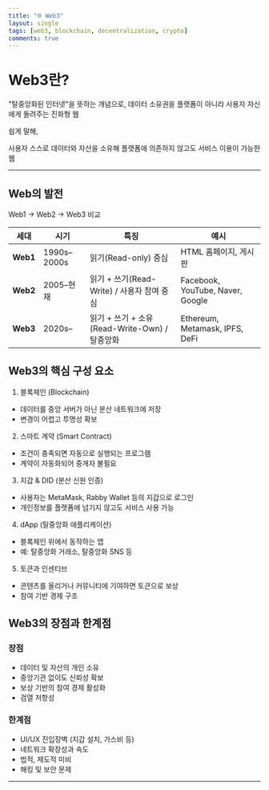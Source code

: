 ```yaml
---
title: "🌐 Web3"
layout: single
tags: [web3, blockchain, decentralization, crypto]
comments: true
---
```


# Web3란?

"탈중앙화된 인터넷"을 뜻하는 개념으로, 데이터 소유권을 플랫폼이 아니라 사용자 자신에게 돌려주는 진화형 웹

쉽게 말해,

사용자 스스로 데이터와 자산을 소유해 플랫폼에 의존하지 않고도 서비스 이용이 가능한 웹

---
## Web의 발전 

Web1 → Web2 → Web3 비교

| 세대 | 시기 | 특징 | 예시 |
|------|------|------|------|
| **Web1** | 1990s–2000s | 읽기(Read-only) 중심 | HTML 홈페이지, 게시판 |
| **Web2** | 2005–현재 | 읽기 + 쓰기(Read-Write) / 사용자 참여 중심 | Facebook, YouTube, Naver, Google |
| **Web3** | 2020s– | 읽기 + 쓰기 + 소유(Read-Write-Own) / 탈중앙화 | Ethereum, Metamask, IPFS, DeFi |


## Web3의 핵심 구성 요소

1. 블록체인 (Blockchain)
- 데이터를 중앙 서버가 아닌 분산 네트워크에 저장
- 변경이 어렵고 투명성 확보

2. 스마트 계약 (Smart Contract)
- 조건이 충족되면 자동으로 실행되는 프로그램
- 계약이 자동화되어 중개자 불필요

3. 지갑 & DID (분산 신원 인증)
- 사용자는 MetaMask, Rabby Wallet 등의 지갑으로 로그인
- 개인정보를 플랫폼에 넘기지 않고도 서비스 사용 가능

4. dApp (탈중앙화 애플리케이션)
- 블록체인 위에서 동작하는 앱
- 예: 탈중앙화 거래소, 탈중앙화 SNS 등

5. 토큰과 인센티브
- 콘텐츠를 올리거나 커뮤니티에 기여하면 토큰으로 보상
- 참여 기반 경제 구조

## Web3의 장점과 한계점

### 장점
- 데이터 및 자산의 개인 소유
- 중앙기관 없이도 신뢰성 확보
- 보상 기반의 참여 경제 활성화
- 검열 저항성

### 한계점
- UI/UX 진입장벽 (지갑 설치, 가스비 등)
- 네트워크 확장성과 속도
- 법적, 제도적 미비
- 해킹 및 보안 문제


---
